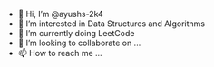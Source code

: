 - 👋 Hi, I’m @ayushs-2k4
- 👀 I’m interested in Data Structures and Algorithms
- 🌱 I’m currently doing LeetCode
- 💞️ I’m looking to collaborate on ...
- 📫 How to reach me ...

<!---
ayushs-2k4/ayushs-2k4 is a ✨ special ✨ repository because its `README.md` (this file) appears on your GitHub profile.
You can click the Preview link to take a look at your changes.
--->
